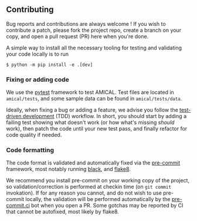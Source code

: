 ## Contributing

Bug reports and contributions are always welcome ! If you wish to contribute a
patch, please fork the project repo, create a branch on your copy, and open a
pull request (PR) here when you're done.

A simple way to install all the necessary tooling for testing and validating
your code locally is to run

```shell
$ python -m pip install -e .[dev]
```
### Fixing or adding code

We use the [pytest](https://pytest.org) framework to test AMICAL. Test files are
located in `amical/tests`, and some sample data can be found in
`amical/tests/data`.

Ideally, when fixing a bug or adding a feature, we advise you follow the
[test-driven development](https://en.wikipedia.org/wiki/Test-driven_development)
(TDD) workflow. In short, you should start by adding a failing test showing what
doesn't work (or how what's missing _should_ work), then patch the code until
your new test pass, and finally refactor for code quality if needed.

### Code formatting

The code format is validated and automatically fixed via the
[pre-commit](https://pre-commit.com) framework, most notably running
[black](https://black.readthedocs.io/en/stable/), and
[flake8](https://flake8.pycqa.org/en/latest/).

We recommend you install pre-commit on your working copy of the project, so
validation/correction is performed at checkin time (on `git commit` invokation).
If for any reason you cannot, and do not wish to use pre-commit locally, the
validation will be performed automatically by the
[pre-commit.ci](https://pre-commit.ci) bot when you open a PR. Some gotchas may
be reported by CI that cannot be autofixed, most likely by flake8.
